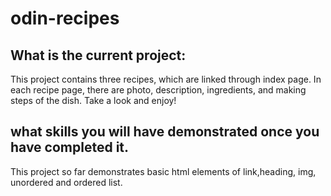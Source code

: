 # odin-recipes
## What is the current project:
This project contains three recipes, which are linked through index page. In each recipe page, there are photo, description, ingredients, and making steps of the dish. Take a look and enjoy!  

## what skills you will have demonstrated once you have completed it.
This project so far demonstrates basic html elements of link,heading, img, unordered and ordered list.
